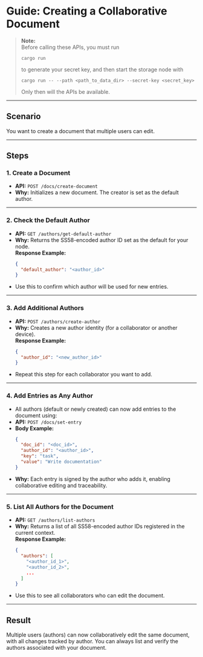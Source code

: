 # Guide: Creating a Collaborative Document

> **Note:**  
> Before calling these APIs, you must run  
> ```
> cargo run
> ```
> to generate your secret key, and then start the storage node with  
> ```
> cargo run -- --path <path_to_data_dir> --secret-key <secret_key>
> ```
> Only then will the APIs be available.

---

## Scenario

You want to create a document that multiple users can edit.

---

## Steps

### 1. Create a Document

- **API:** `POST /docs/create-document`
- **Why:** Initializes a new document. The creator is set as the default author.

---

### 2. Check the Default Author

- **API:** `GET /authors/get-default-author`
- **Why:** Returns the SS58-encoded author ID set as the default for your node.  
  **Response Example:**
  ```json
  {
    "default_author": "<author_id>"
  }
  ```
- Use this to confirm which author will be used for new entries.

---

### 3. Add Additional Authors

- **API:** `POST /authors/create-author`
- **Why:** Creates a new author identity (for a collaborator or another device).  
  **Response Example:**
  ```json
  {
    "author_id": "<new_author_id>"
  }
  ```
- Repeat this step for each collaborator you want to add.

---

### 4. Add Entries as Any Author

- All authors (default or newly created) can now add entries to the document using:
- **API:** `POST /docs/set-entry`
- **Body Example:**
  ```json
  {
    "doc_id": "<doc_id>",
    "author_id": "<author_id>",
    "key": "task",
    "value": "Write documentation"
  }
  ```
- **Why:** Each entry is signed by the author who adds it, enabling collaborative editing and traceability.

---

### 5. List All Authors for the Document

- **API:** `GET /authors/list-authors`
- **Why:** Returns a list of all SS58-encoded author IDs registered in the current context.  
  **Response Example:**
  ```json
  {
    "authors": [
      "<author_id_1>",
      "<author_id_2>",
      ...
    ]
  }
  ```
- Use this to see all collaborators who can edit the document.

---

## Result

Multiple users (authors) can now collaboratively edit the same document, with all changes tracked by author. You can always list and verify the authors associated with your document.